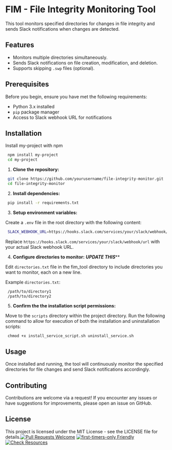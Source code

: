 
# FIM - File Integrity Monitoring Tool

This tool monitors specified directories for changes in file integrity and sends Slack notifications when changes are detected.




## Features

- Monitors multiple directories simultaneously.
- Sends Slack notifications on file creation, modification, and deletion.
- Supports skipping `.swp` files (optional).


## Prerequisites

Before you begin, ensure you have met the following requirements:

- Python 3.x installed
- `pip` package manager
- Access to Slack webhook URL for notifications
## Installation

Install my-project with npm

```bash
 npm install my-project
 cd my-project
```
    

1. **Clone the repository:**

```bash
 git clone https://github.com/yourusername/file-integrity-monitor.git
 cd file-integrity-monitor
```

2. **Install dependencies:**

```bash
 pip install -r requirements.txt
```

3. **Setup environment variables:**

Create a `.env` file in the root directory with the following content:

```bash
 SLACK_WEBHOOK_URL=https://hooks.slack.com/services/your/slack/webhook/url
```

Replace `https://hooks.slack.com/services/your/slack/webhook/url` with your actual Slack webhook URL.

4. **Configure directories to monitor:** ***UPDATE THIS*****

Edit `directories.txt` file in the fim_tool directory to include directories you want to monitor, each on a new line.

Example `directories.txt`:

```bash
 /path/to/directory1
 /path/to/directory2
```

5. **Confirm the the installation script permissions:**

Move to the `scripts` directory within the project directory. Run the following command to allow for execution of both the installation and uninstallation scripts:

```
 chmod +x install_service_script.sh uninstall_service.sh
```

## Usage

Once installed and running, the tool will continuously monitor the specified directories for file changes and send Slack notifications accordingly.

## Contributing

Contributions are welcome via a request! If you encounter any issues or have suggestions for improvements, please open an issue on GitHub.

## License

This project is licensed under the MIT License - see the LICENSE file for details.[![Pull Requests Welcome](https://img.shields.io/badge/PRs-welcome-brightgreen.svg?style=flat)](https://makeapullrequest.com)
[![first-timers-only Friendly](https://img.shields.io/badge/first--timers--only-friendly-blue.svg)](https://www.firsttimersonly.com/)
[![Check Resources](https://github.com/freeCodeCamp/how-to-contribute-to-open-source/actions/workflows/test.yml/badge.svg)](https://github.com/freeCodeCamp/how-to-contribute-to-open-source/actions/workflows/test.yml)